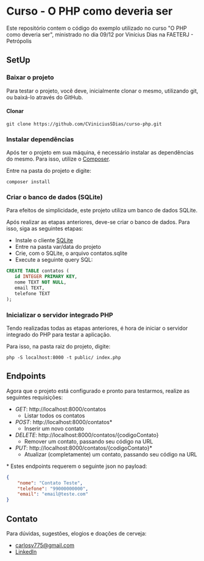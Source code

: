 # Curso - O PHP como deveria ser

Este repositório contem o código do exemplo utilizado no curso "O PHP como deveria ser",
ministrado no dia 09/12 por Vinícius Dias na FAETERJ - Petrópolis

## SetUp

### Baixar o projeto

Para testar o projeto, você deve, inicialmente clonar o mesmo, utilizando git, ou baixá-lo através do GitHub.

#### Clonar

`git clone https://github.com/CViniciusSDias/curso-php.git` 

### Instalar dependências

Após ter o projeto em sua máquina, é necessário instalar as dependências do mesmo. Para isso, utilize o
[Composer](http://getcomposer.org/).

Entre na pasta do projeto e digite:

`composer install`

### Criar o banco de dados (SQLite)

Para efeitos de simplicidade, este projeto utiliza um banco de dados SQLite.

Após realizar as etapas anteriores, deve-se criar o banco de dados. Para isso, siga as seguintes etapas:

- Instale o cliente [SQLite](http://sqlite.org/)
- Entre na pasta var/data do projeto
- Crie, com o SQLite, o arquivo contatos.sqlite
- Execute a seguinte query SQL:

```sql
CREATE TABLE contatos (
   id INTEGER PRIMARY KEY,
   nome TEXT NOT NULL,
   email TEXT,
   telefone TEXT
);
```

### Inicializar o servidor integrado PHP

Tendo realizadas todas as etapas anteriores, é hora de iniciar o servidor integrado do PHP para testar a aplicação.

Para isso, na pasta raiz do projeto, digite:

`php -S localhost:8000 -t public/ index.php`

## Endpoints

Agora que o projeto está configurado e pronto para testarmos, realize as seguintes requisições:

- _GET_: http://localhost:8000/contatos
    - Listar todos os contatos
- _POST_: http://localhost:8000/contatos*
    - Inserir um novo contato
- _DELETE_: http://localhost:8000/contatos/{codigoContato}
    - Remover um contato, passando seu código na URL
- _PUT_: http://localhost:8000/contatos/{codigoContato}*
    - Atualizar (completamente) um contato, passando seu código na URL

\* Estes endpoints requerem o seguinte json no payload:
```json
{
    "nome": "Contato Teste",
    "telefone": "99000000000",
    "email": "email@teste.com"
}
```

## Contato

Para dúvidas, sugestões, elogios e doações de cerveja:
- carlosv775@gmail.com
- [LinkedIn](https://www.linkedin.com/in/vinícius-dias/)